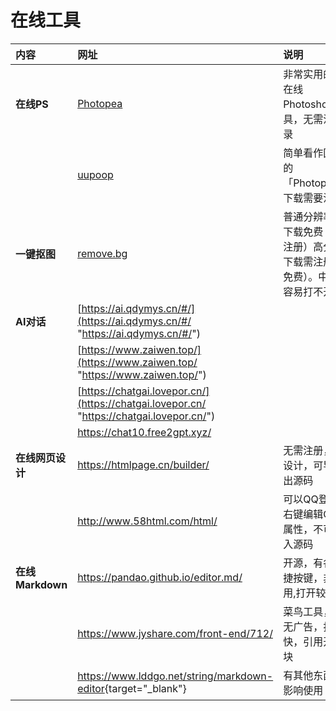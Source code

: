 # 在线工具

| 内容 | 网址 | 说明 |
| :-------------- | :--------------------------------------------------------------------------------------- | :---------------------------------------- |
| **在线PS** | [Photopea](https://www.photopea.com/ "Photopea") | 非常实用的一款在线Photoshop工具，无需注册登录 |
| | [uupoop](https://www.uupoop.com "uupoop") | 简单看作国内版的「Photopea」。下载需要注册 |
| **一键抠图** | [remove.bg](https://www.remove.bg/zh "remove.bg") | 普通分辨率图片下载免费（无需注册）高分辨率下载需注册（不免费）。中文版容易打不开。 |
| **AI对话** | [https://ai.qdymys.cn/#/](https://ai.qdymys.cn/#/ "https://ai.qdymys.cn/#/") | |
| | [https://www.zaiwen.top/](https://www.zaiwen.top/ "https://www.zaiwen.top/") | |
| | [https://chatgai.lovepor.cn/](https://chatgai.lovepor.cn/ "https://chatgai.lovepor.cn/") | |
| | <https://chat10.free2gpt.xyz/> | |
| **在线网页设计** | <https://htmlpage.cn/builder/> | 无需注册，自己设计，可导入导出源码 |
| | <http://www.58html.com/html/> | 可以QQ登录，右键编辑CSS属性，不可以导入源码 |
| **在线 Markdown** | <https://pandao.github.io/editor.md/> | 开源，有各种快捷按键，非常好用,打开较慢 |
| | <https://www.jyshare.com/front-end/712/> | 菜鸟工具，简洁无广告，打开较快，引用开源模块 |
| | <https://www.lddgo.net/string/markdown-editor>{target="_blank"} | 有其他东西，不影响使用 |
